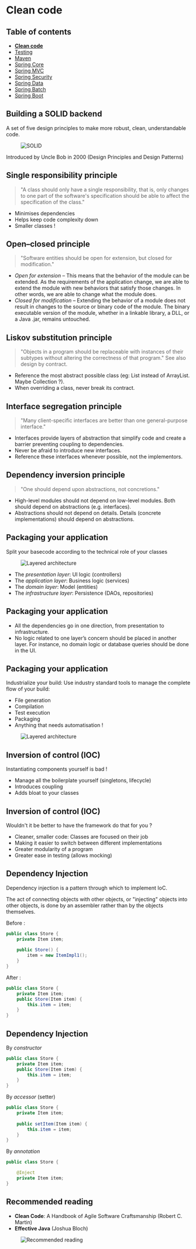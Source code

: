 # Clean code

<!-- .slide: class="page-title" -->



## Table of contents

<!-- .slide: class="toc" -->

- **[Clean code](#/1)**
- [Testing](#/2)
- [Maven](#/3)
- [Spring Core](#/4)
- [Spring MVC](#/5)
- [Spring Security](#/6)
- [Spring Data](#/7)
- [Spring Batch](#/8)
- [Spring Boot](#/9)




## Building a SOLID backend

A set of five design principles to make more robust, clean, understandable code.

<figure>
    <img src="ressources/01_clean_code/solid.png" alt="SOLID" />
</figure>

Introduced by Uncle Bob in 2000 (Design Principles and Design Patterns)



## Single responsibility principle

> "A class should only have a single responsibility, that is, only changes to one part of the software's specification should be able to affect the specification of the class."

 - Minimises dependencies
 - Helps keep code complexity down
 - Smaller classes !



## Open–closed principle

> "Software entities should be open for extension, but closed for modification."

- *Open for extension* – This means that the behavior of the module can be extended. As the requirements of the application change, we are able to extend the module with new behaviors that satisfy those changes. In other words, we are able to change what the module does.
- *Closed for modification* – Extending the behavior of a module does not result in changes to the source or binary code of the module. The binary executable version of the module, whether in a linkable library, a DLL, or a Java .jar, remains untouched.



## Liskov substitution principle

> "Objects in a program should be replaceable with instances of their subtypes without altering the correctness of that program." See also design by contract.

- Reference the most abstract possible class (eg: List instead of ArrayList. Maybe Collection ?).
- When overriding a class, never break its contract.



## Interface segregation principle

> "Many client-specific interfaces are better than one general-purpose interface."

- Interfaces provide layers of abstraction that simplify code and create a barrier preventing coupling to dependencies.
- Never be afraid to introduce new interfaces. 
- Reference these interfaces whenever possible, not the implementors.



## Dependency inversion principle

> "One should depend upon abstractions, not concretions."

- High-level modules should not depend on low-level modules. Both should depend on abstractions (e.g. interfaces).
- Abstractions should not depend on details. Details (concrete implementations) should depend on abstractions.



## Packaging your application

Split your basecode according to the technical role of your classes

<figure>
    <img src="ressources/01_clean_code/layered-architecture.png" alt="Layered architecture" />
</figure>

- The *presentation layer*: UI logic (controllers)
- The *application layer*: Business logic (services)
- The *domain layer*: Model (entities)
- The *infrastructure layer*: Persistence (DAOs, repositories)



## Packaging your application

- All the dependencies go in one direction, from presentation to infrastructure.
- No logic related to one layer’s concern should be placed in another layer. For instance, no domain logic or database queries should be done in the UI.



## Packaging your application

Industrialize your build: Use industry standard tools to manage the complete flow of your build:

- File generation
- Compilation
- Test execution
- Packaging
- Anything that needs automatisation !

<figure>
    <img src="ressources/01_clean_code/maven_gradle.png" alt="Layered architecture" />
</figure>



<!-- .slide: class="page-tp1" -->



## Inversion of control (IOC)

Instantiating components yourself is bad !

- Manage all the boilerplate yourself (singletons, lifecycle)
- Introduces coupling
- Adds bloat to your classes



## Inversion of control (IOC)

Wouldn't it be better to have the framework do that for you ?

- Cleaner, smaller code: Classes are focused on their job
- Making it easier to switch between different implementations
- Greater modularity of a program
- Greater ease in testing (allows mocking)



## Dependency Injection

Dependency injection is a pattern through which to implement IoC.

The act of connecting objects with other objects, or "injecting" objects into other objects, is done by an assembler rather than by the objects themselves.

Before :

```java
public class Store {
    private Item item;
  
    public Store() {
        item = new ItemImpl1();    
    }
}
```

After :

```java
public class Store {
    private Item item;
    public Store(Item item) {
        this.item = item;
    }
}
```



## Dependency Injection

By *constructor*
```java
public class Store {
    private Item item;
    public Store(Item item) {
        this.item = item;
    }
}
```

By *accessor* (setter)
```java
public class Store {
    private Item item;
    
    public setItem(Item item) {
        this.item = item;
    }
}
```

By *annotation*
```java
public class Store {

    @Inject
    private Item item;
}
```



## Recommended reading

- **Clean Code**: A Handbook of Agile Software Craftsmanship (Robert C. Martin)
- **Effective Java** (Joshua Bloch)

<figure>
    <img src="ressources/01_clean_code/books.png" alt="Recommended reading" />
</figure>



<!-- .slide: class="page-questions" -->
